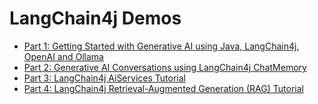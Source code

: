 # LangChain4j Demos

* [Part 1: Getting Started with Generative AI using Java, LangChain4j, OpenAI and Ollama](https://www.sivalabs.in/getting-started-with-generative-ai-using-java-langchain4j-openai-ollama/)
* [Part 2: Generative AI Conversations using LangChain4j ChatMemory](https://www.sivalabs.in/generative-ai-conversations-using-langchain4j-chat-memory/)
* [Part 3: LangChain4j AiServices Tutorial](https://www.sivalabs.in/langchain4j-ai-services-tutorial/)
* [Part 4: LangChain4j Retrieval-Augmented Generation (RAG) Tutorial](https://www.sivalabs.in/langchain4j-retrieval-augmented-generation-tutorial/)
